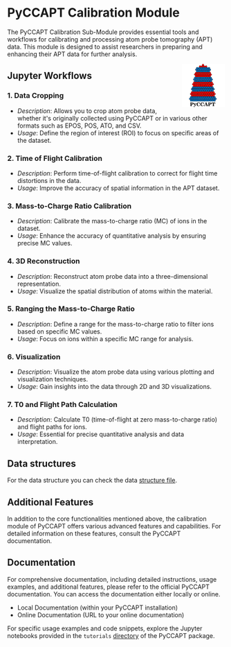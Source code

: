 # PyCCAPT Calibration Module

The PyCCAPT Calibration Sub-Module provides essential tools and workflows for calibrating and processing atom probe
tomography (APT) data. This module is designed to assist researchers in preparing and enhancing their APT data for
further analysis.

<img align="right" src="../files/logo2.png" alt="Alt Text" width="100" height="100">

## Jupyter Workflows

### 1. Data Cropping

- *Description*: Allows you to crop atom probe data, whether it's originally collected using PyCCAPT or in various other
  formats such as EPOS, POS, ATO, and CSV.
- *Usage*: Define the region of interest (ROI) to focus on specific areas of the dataset.

### 2. Time of Flight Calibration

- *Description*: Perform time-of-flight calibration to correct for flight time distortions in the data.
- *Usage*: Improve the accuracy of spatial information in the APT dataset.

### 3. Mass-to-Charge Ratio Calibration

- *Description*: Calibrate the mass-to-charge ratio (MC) of ions in the dataset.
- *Usage*: Enhance the accuracy of quantitative analysis by ensuring precise MC values.

### 4. 3D Reconstruction

- *Description*: Reconstruct atom probe data into a three-dimensional representation.
- *Usage*: Visualize the spatial distribution of atoms within the material.

### 5. Ranging the Mass-to-Charge Ratio

- *Description*: Define a range for the mass-to-charge ratio to filter ions based on specific MC values.
- *Usage*: Focus on ions within a specific MC range for analysis.

### 6. Visualization

- *Description*: Visualize the atom probe data using various plotting and visualization techniques.
- *Usage*: Gain insights into the data through 2D and 3D visualizations.

### 7. T0 and Flight Path Calculation

- *Description*: Calculate T0 (time-of-flight at zero mass-to-charge ratio) and flight paths for ions.
- *Usage*: Essential for precise quantitative analysis and data interpretation.

## Data structures

For the data structure you can  check the data [structure file](DATA_STRUCTURE.md).

## Additional Features

In addition to the core functionalities mentioned above, the calibration module of PyCCAPT offers various advanced features and capabilities. For detailed information on these features, consult the PyCCAPT documentation.

## Documentation

For comprehensive documentation, including detailed instructions, usage examples, and additional features, please refer to the official PyCCAPT documentation. You can access the documentation either locally or online.

- Local Documentation (within your PyCCAPT installation)
- Online Documentation (URL to your online documentation)

For specific usage examples and code snippets, explore the Jupyter notebooks provided in
the `tutorials` [directory](tutorials/jupyter_files) of the PyCCAPT package.

